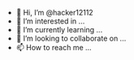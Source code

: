 - 👋 Hi, I’m @hacker12112
- 👀 I’m interested in ...
- 🌱 I’m currently learning ...
- 💞️ I’m looking to collaborate on ...
- 📫 How to reach me ...

<!---
hacker12112/hacker12112 is a ✨ special ✨ repository because its `README.md` (this file) appears on your GitHub profile.
You can click the Preview link to take a look at your changes.
<=()£nnn
!3#2"322__-hack___-wifi..
